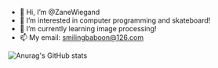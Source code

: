 - 👋 Hi, I’m @ZaneWiegand
- 👀 I’m interested in computer programming and skateboard!
- 🌱 I’m currently learning image processing!
- 📫 My email: smilingbaboon@126.com

![Anurag's GitHub stats](https://github-readme-stats.vercel.app/api?username=ZaneWiegand&show_icons=true&theme=gruvbox)

